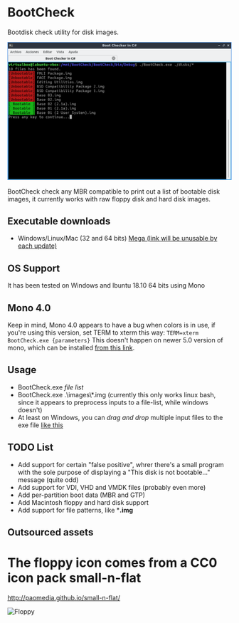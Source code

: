 # BootCheck
Bootdisk check utility for disk images.

![Screenshot](https://raw.githubusercontent.com/fabiosarts/BootCheck/master/images/screenshot01.png)

BootCheck check any MBR compatible to print out a list of bootable disk images, it currently works with raw floppy disk and hard disk images.

## Executable downloads
* Windows/Linux/Mac (32 and 64 bits) [Mega (link will be unusable by each update)](https://mega.nz/#!kFgCya4A!YOwQlA5nV5-ovi5Sg8uctrKjXcIiLPAGr7XMNVE9sVw)

## OS Support
It has been tested on Windows and lbuntu 18.10 64 bits using Mono

## Mono 4.0
Keep in mind, Mono 4.0 appears to have a bug when colors is in use, if you're using this version, set TERM to xterm this way:
``
TERM=xterm BootCheck.exe {parameters}
``
This doesn't happen on newer 5.0 version of mono, which can be installed [from this link](https://www.mono-project.com/).

## Usage
* BootCheck.exe *file list*
* BootCheck.exe .\images\\\*.img (currently this only works linux bash, since it appears to preprocess inputs to a file-list, while windows doesn't)
* At least on Windows, you can *drag and drop* multiple input files to the exe file [like this](https://raw.githubusercontent.com/fabiosarts/BootCheck/master/images/screenshot02.png)

## TODO List
* Add support for certain "false positive", whrer there's a small program with the sole purpose of displaying a "This disk is not bootable..." message (quite odd)
* Add support for VDI, VHD and VMDK files (probably even more)
* Add per-partition boot data (MBR and GTP)
* Add Macintosh floppy and hard disk support
* Add support for file patterns, like ***.img**

## Outsourced assets
The floppy icon comes from a CC0 icon pack
small-n-flat
============
http://paomedia.github.io/small-n-flat/

![Floppy](https://github.com/fabiosarts/BootCheck/raw/master/BootCheck/floppy.ico)
